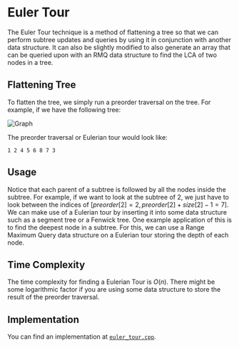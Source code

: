 # Euler Tour

The Euler Tour technique is a method of flattening a tree so that we can perform subtree updates and queries by using it in conjunction with another data structure. It can also be slightly modified to also generate an array that can be queried upon with an RMQ data structure to find the LCA of two nodes in a tree.

## Flattening Tree

To flatten the tree, we simply run a preorder traversal on the tree. For example, if we have the following tree:

![Graph](graph.png)

The preorder traversal or Eulerian tour would look like:

```text
1 2 4 5 6 8 7 3
```

## Usage

Notice that each parent of a subtree is followed by all the nodes inside the subtree. For example, if we want to look at the subtree of 2, we just have to look between the indices of $[preorder[2] = 2, preorder[2] + size[2] - 1 = 7]$. We can make use of a Eulerian tour by inserting it into some data structure such as a segment tree or a Fenwick tree. One example application of this is to find the deepest node in a subtree. For this, we can use a Range Maximum Query data structure on a Eulerian tour storing the depth of each node.

## Time Complexity

The time complexity for finding a Eulerian Tour is $O(n)$. There might be some logarithmic factor if you are using some data structure to store the result of the preorder traversal.

## Implementation

You can find an implementation at [`euler_tour.cpp`](./euler_tour.cpp).
